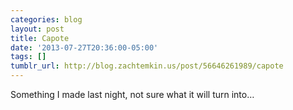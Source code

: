 ```yaml
---
categories: blog
layout: post
title: Capote
date: '2013-07-27T20:36:00-05:00'
tags: []
tumblr_url: http://blog.zachtemkin.us/post/56646261989/capote
---
```


Something I made last night, not sure what it will turn into…

